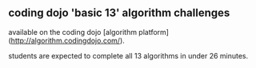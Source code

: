 ## coding dojo 'basic 13' algorithm challenges

available on the coding dojo [algorithm platform] (http://algorithm.codingdojo.com/).

students are expected to complete all 13 algorithms in under 26 minutes.
